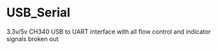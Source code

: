 # USB_Serial
3.3v/5v CH340 USB to UART interface with all flow control and indicator signals broken out
